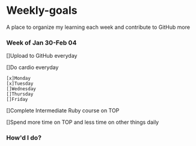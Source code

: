 # Weekly-goals
A place to organize my learning each week and contribute to GitHub more

### Week of Jan 30-Feb 04

[]Upload to GitHub everyday

[]Do cardio everyday

    [x]Monday
    [x]Tuesday
    []Wednesday
    []Thursday
    []Friday

[]Complete Intermediate Ruby course on TOP

[]Spend more time on TOP and less time on other things daily

### How'd I do?

